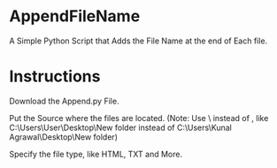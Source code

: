 # AppendFileName
A Simple Python Script that Adds the File Name at the end of Each file.
# Instructions
Download the Append.py File.

Put the Source where the files are located. (Note: Use \\ instead of \, like C:\\Users\\User\\Desktop\\New folder instead of C:\Users\Kunal Agrawal\Desktop\New folder)

Specify the file type, like HTML, TXT and More.
